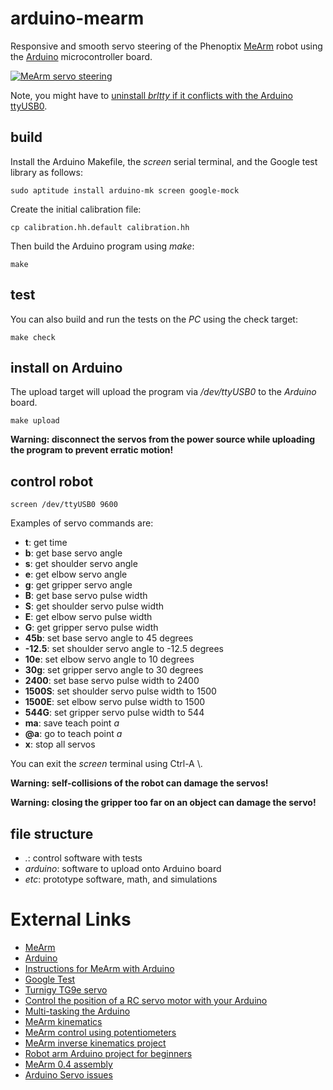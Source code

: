 # arduino-mearm

Responsive and smooth servo steering of the Phenoptix [MeArm][1] robot using the [Arduino][2] microcontroller board.

[![MeArm servo steering](http://img.youtube.com/vi/0XRP3wu5jbU/0.jpg)](http://www.youtube.com/watch?v=0XRP3wu5jbU)

Note, you might have to [uninstall *brltty* if it conflicts with the Arduino ttyUSB0][3].

## build

Install the Arduino Makefile, the *screen* serial terminal, and the Google test library as follows:

```
sudo aptitude install arduino-mk screen google-mock
```

Create the initial calibration file:

```
cp calibration.hh.default calibration.hh
```

Then build the Arduino program using *make*:

```
make
```

## test

You can also build and run the tests on the *PC* using the check target:

```
make check
```

## install on Arduino

The upload target will upload the program via */dev/ttyUSB0* to the *Arduino* board.

```
make upload
```

**Warning: disconnect the servos from the power source while uploading the program to prevent erratic motion!**

## control robot

```
screen /dev/ttyUSB0 9600
```

Examples of servo commands are:

* **t**: get time
* **b**: get base servo angle
* **s**: get shoulder servo angle
* **e**: get elbow servo angle
* **g**: get gripper servo angle
* **B**: get base servo pulse width
* **S**: get shoulder servo pulse width
* **E**: get elbow servo pulse width
* **G**: get gripper servo pulse width
* **45b**: set base servo angle to 45 degrees
* **-12.5**: set shoulder servo angle to -12.5 degrees
* **10e**: set elbow servo angle to 10 degrees
* **30g**: set gripper servo angle to 30 degrees
* **2400**: set base servo pulse width to 2400
* **1500S**: set shoulder servo pulse width to 1500
* **1500E**: set elbow servo pulse width to 1500
* **544G**: set gripper servo pulse width to 544
* **ma**: save teach point *a*
* **@a**: go to teach point *a*
* **x**: stop all servos

You can exit the *screen* terminal using Ctrl-A \\.

**Warning: self-collisions of the robot can damage the servos!**

**Warning: closing the gripper too far on an object can damage the servo!**

## file structure

* *.*: control software with tests
* *arduino*: software to upload onto Arduino board
* *etc*: prototype software, math, and simulations

# External Links

* [MeArm][1]
* [Arduino][2]
* [Instructions for MeArm with Arduino][13]
* [Google Test][4]
* [Turnigy TG9e servo][5]
* [Control the position of a RC servo motor with your Arduino][6]
* [Multi-tasking the Arduino][7]
* [MeArm kinematics][8]
* [MeArm control using potentiometers][10]
* [MeArm inverse kinematics project][9]
* [Robot arm Arduino project for beginners][11]
* [MeArm 0.4 assembly][12]
* [Arduino Servo issues][13]

[1]: http://mearm.com/
[2]: https://www.arduino.cc/
[3]: http://www.ladyada.net/learn/arduino/lesson0-lin.html
[4]: https://code.google.com/p/googlemock/wiki/ForDummies
[5]: http://www.servodatabase.com/servo/turnigy/tg9e
[6]: https://www.arduino.cc/en/Tutorial/Knob
[7]: https://learn.adafruit.com/multi-tasking-the-arduino-part-1?view=all
[8]: http://bitofahack.com/post/1433701488
[9]: https://github.com/yorkhackspace/meArm
[10]: https://github.com/phenoptix/MeArm
[11]: http://lifehacker.com/build-a-kickass-robot-arm-the-perfect-arduino-project-1700643747
[12]: http://www.mathias-wilhelm.de/arduino/projects/phenoptix-mearm/
[13]: http://mearm.com/pages/instructions
[14]: http://www.double-oops.org/mini-blog/debuggingarduinoservoissues
